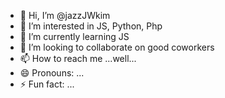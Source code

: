 - 👋 Hi, I’m @jazzJWkim
- 👀 I’m interested in JS, Python, Php
- 🌱 I’m currently learning JS
- 💞️ I’m looking to collaborate on good coworkers
- 📫 How to reach me ...well...
- 😄 Pronouns: ...
- ⚡ Fun fact: ...

<!---
jazzJWkim/jazzJWkim is a ✨ special ✨ repository because its `README.md` (this file) appears on your GitHub profile.
You can click the Preview link to take a look at your changes.
--->

